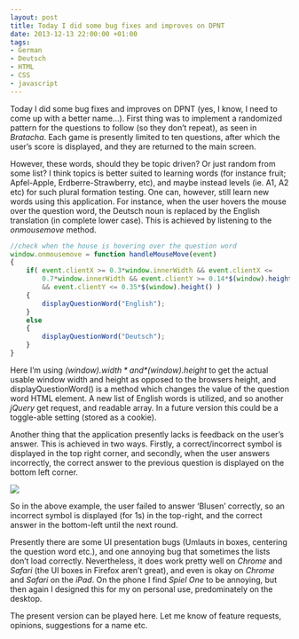 ```yaml
---
layout: post
title: Today I did some bug fixes and improves on DPNT
date: 2013-12-13 22:00:00 +01:00
tags:
- German
- Deutsch
- HTML
- CSS
- javascript
---
```

Today I did some bug fixes and improves on DPNT (yes, I know, I need to come up with a better name…). First thing was to implement a randomized pattern for the questions to follow (so they don’t repeat), as seen in *Bratacha*. Each game is presently limited to ten questions, after which the user’s score is displayed, and they are returned to the main screen.

However, these words, should they be topic driven? Or just random from some list? I think topics is better suited to learning words (for instance fruit; Apfel-Apple, Erdberre-Strawberry, etc), and maybe instead levels (ie. A1, A2 etc) for such plural formation testing. One can, however, still learn new words using this application. For instance, when the user hovers the mouse over the question word, the Deutsch noun is replaced by the English translation (in complete lower case). This is achieved by listening to the *onmousemove* method.

```javascript
//check when the house is hovering over the question word
window.onmousemove = function handleMouseMove(event)
{
    if( event.clientX >= 0.3*window.innerWidth && event.clientX <=
        0.7*window.innerWidth && event.clientY >= 0.14*$(window).height()
        && event.clientY <= 0.35*$(window).height() )
    {
        displayQuestionWord("English");
    }
    else
    {
        displayQuestionWord("Deutsch");        			
    }
}
```

Here I’m using *$(window).width* and *$(window).height* to get the actual usable window width and height as opposed to the browsers height, and displayQuestionWord() is a method which changes the value of the question word HTML element. A new list of English words is utilized, and so another *jQuery* get request, and readable array. In a future version this could be a toggle-able setting (stored as a cookie).

Another thing that the application presently lacks is feedback on the user’s answer. This is achieved in two ways. Firstly, a correct/incorrect symbol is displayed in the top right corner, and secondly, when the user answers incorrectly, the correct answer to the previous question is displayed on the bottom left corner.

![]({{site.url}}/assets/images/posts/2013/13-12-13/01.png)

So in the above example, the user failed to answer ‘Blusen’ correctly, so an incorrect symbol is displayed (for 1s) in the top-right, and the correct answer in the bottom-left until the next round.

Presently there are some UI presentation bugs (Umlauts in boxes, centering the question word etc.), and one annoying bug that sometimes the lists don’t load correctly. Nevertheless, it does work pretty well on *Chrome* and *Safari* (the UI boxes in Firefox aren’t great), and even is okay on *Chrome* and *Safari* on the *iPad*. On the phone I find *Spiel One* to be annoying, but then again I designed this for my on personal use, predominately on the desktop.

The present version can be played here. Let me know of feature requests, opinions, suggestions for a name etc.
